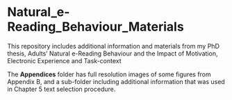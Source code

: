 # Natural_e-Reading_Behaviour_Materials
This repository includes additional information and materials from my PhD thesis, Adults’ Natural e-Reading Behaviour and the Impact of Motivation, Electronic Experience and Task-context

The **Appendices** folder has full resolution images of some figures from Appendix B, and a sub-folder including additional information that was used in Chapter 5 text selection procedure.